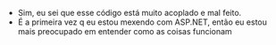 - Sim, eu sei que esse código está muito acoplado e mal feito.
- É a primeira vez q eu estou mexendo com ASP.NET, então eu estou mais preocupado em entender como as coisas funcionam